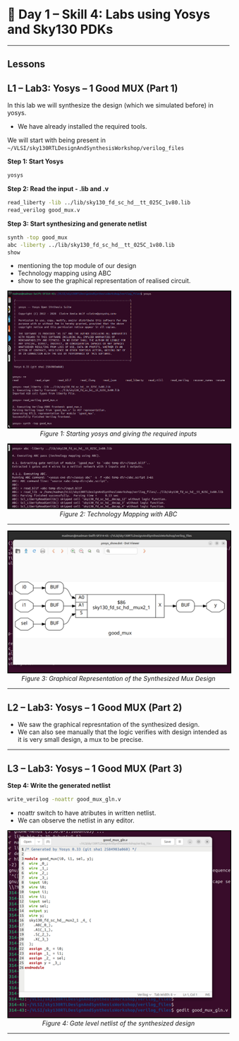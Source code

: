 # 🔹 Day 1 – Skill 4: Labs using Yosys and Sky130 PDKs
---

## Lessons

## L1 – Lab3: Yosys – 1 Good MUX (Part 1)

In this lab we will synthesize the design (which we simulated before) in yosys.
- We have already installed the required tools.

We will start with being present in `~/VLSI/sky130RTLDesignAndSynthesisWorkshop/verilog_files`

**Step 1: Start Yosys**

````bash
yosys
````

**Step 2: Read the input - .lib and .v**

````bash
read_liberty -lib ../lib/sky130_fd_sc_hd__tt_025C_1v80.lib
read_verilog good_mux.v
````

**Step 3: Start synthesizing and generate netlist**

````bash
synth -top good_mux
abc -liberty ../lib/sky130_fd_sc_hd__tt_025C_1v80.lib
show
````
- mentioning the top module of our design
- Technology mapping using ABC
- show to see the graphical representation of realised circuit.

<p align="center">
  <img src="../W1_images/start_yosys_give_input.png" alt="Yosys Lets go" width="600" style="border:2px solid black;"/>
  <br/>
  <em>Figure 1: Starting yosys and giving the required inputs</em>
</p>

<p align="center">
  <img src="../W1_images/tech_map_w_abc.png" alt="ABC Command" width="600" style="border:2px solid black;"/>
  <br/>
  <em>Figure 2: Technology Mapping with ABC</em>
</p>

---

<p align="center">
  <img src="../W1_images/graphical_good_mux.png" alt="Graphical mux" width="600" style="border:2px solid black;"/>
  <br/>
  <em>Figure 3: Graphical Representation of the Synthesized Mux Design</em>
</p>


---

## L2 – Lab3: Yosys – 1 Good MUX (Part 2)

- We saw the graphical represntation of the synthesized design.
- We can also see manually that the logic verifies with design intended as it is very small design, a mux to be precise.

---

## L3 – Lab3: Yosys – 1 Good MUX (Part 3)

**Step 4: Write the generated netlist**

````bash
write_verilog -noattr good_mux_gln.v
````

- noattr switch to have atributes in written netlist.
- We can observe the netlist in any editor.

<p align="center">
  <img src="../W1_images/good_mux_gln.png" alt="Gate level netlist of the synthesized design" width="600" style="border:2px solid black;"/>
  <br/>
  <em>Figure 4: Gate level netlist of the synthesized design</em>
</p>


---






